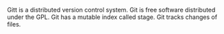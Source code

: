 Gitt is a distributed version control system.
Git is free software distributed under the GPL.
Git has a mutable index called stage.
Git tracks changes of files.
